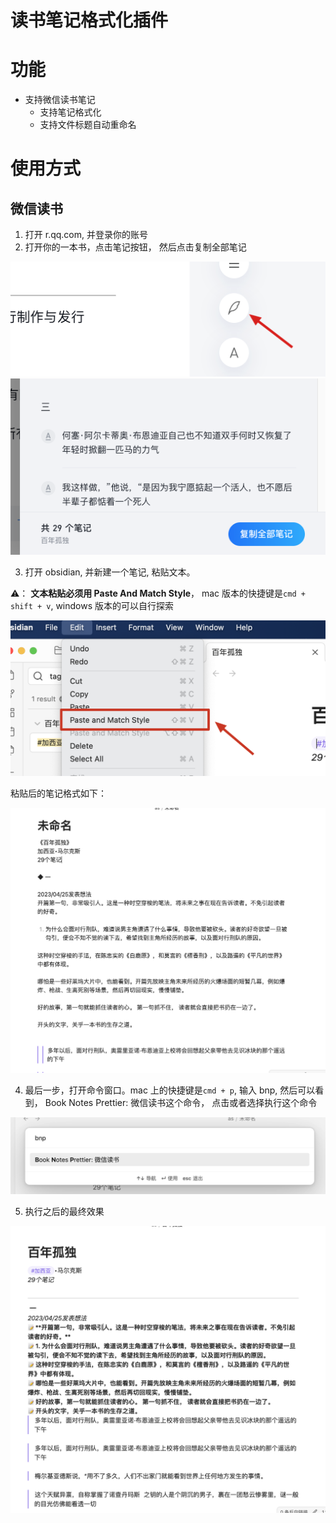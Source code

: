 # 读书笔记格式化插件

# 功能

-   支持微信读书笔记
    -   支持笔记格式化
    -   支持文件标题自动重命名

# 使用方式

## 微信读书

1. 打开 r.qq.com, 并登录你的账号
2. 打开你的一本书，点击笔记按钮， 然后点击复制全部笔记

![](atta/2023-06-29-09-27-50.png)
![](atta/2023-06-29-09-27-06.png)

3. 打开 obsidian, 并新建一个笔记, 粘贴文本。

⚠️： **文本粘贴必须用 Paste And Match Style**， mac 版本的快捷键是`cmd + shift + v`, windows 版本的可以自行探索

![](atta/2023-06-29-09-29-18.png)

粘贴后的笔记格式如下：

![](atta/2023-06-29-09-33-22.png)

4. 最后一步，打开命令窗口。mac 上的快捷键是`cmd + p`, 输入 bnp, 然后可以看到， Book Notes Prettier: 微信读书这个命令， 点击或者选择执行这个命令

![](atta/2023-06-29-09-34-53.png)

5. 执行之后的最终效果

![](atta/2023-06-29-09-36-28.png)
